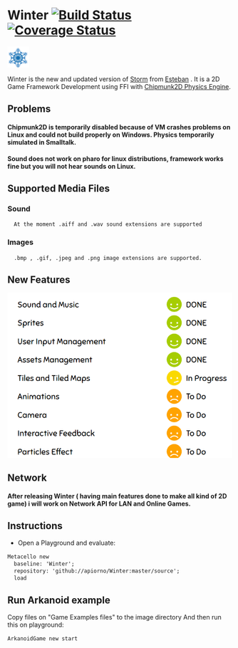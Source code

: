 # Winter [![Build Status](https://travis-ci.org/apiorno/Winter.svg?branch=master)](https://travis-ci.org/apiorno/Winter) [![Coverage Status](https://coveralls.io/repos/github/apiorno/Winter/badge.svg)](https://coveralls.io/github/apiorno/Winter)
<img src="./logo/winter.png" height="48" width="48" >   

 Winter is the new and updated version of [Storm][] from [Esteban][] . It is a  2D Game Framework Development using FFI with [Chipmunk2D Physics Engine][].
 
 ## Problems
 
  #### Chipmunk2D is temporarily disabled because of VM crashes problems on Linux and could not build properly on Windows. Physics temporarily simulated in Smalltalk.
  
  #### Sound does not work on pharo for linux distributions, framework works fine but you will not hear sounds on Linux.
 
 ## Supported Media Files
 
   ### Sound 
      At the moment .aiff and .wav sound extensions are supported
   ### Images
      .bmp , .gif, .jpeg and .png image extensions are supported.
        
 ## New Features
 <img src="./images/features.png" >  
 
 ## Network
   #### After releasing Winter ( having main features done to make all kind of 2D game) i will work on Network API for LAN and Online Games.
   
 ## Instructions
  
  - Open a Playground and evaluate:

```smalltalk
Metacello new
  baseline: 'Winter';
  repository: 'github://apiorno/Winter:master/source';
  load
```
 ## Run Arkanoid example
  Copy files on "Game Examples files" to the image directory
  And then run this on playground:
  
  ```smalltalk
ArkanoidGame new start
```

[esteban]: https://github.com/estebanlm
[storm]: https://github.com/cdlm/pharo-storm
[chipmunk2d physics engine]:https://chipmunk-physics.net/
